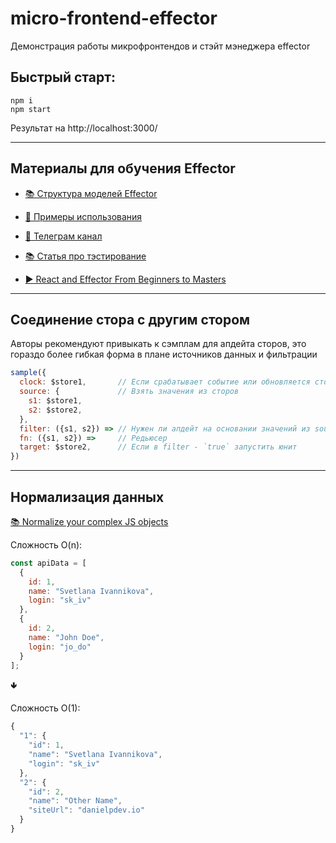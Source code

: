 # micro-frontend-effector
Демонстрация работы микрофронтендов и стэйт мэнеджера effector

## Быстрый старт:
```
npm i
npm start
```
Результат на http://localhost:3000/

---
## Материалы для обучения Effector

- [📚 Структура моделей Effector](https://sova.dev/ru/effector-model-structure/)
- [🔗 Примеры использования](https://github.com/effector/awesome#examples)
- [💬 Телеграм канал](https://t.me/effector_ru)

- [📚 Статья про тэстирование](https://dev.to/effector/the-best-part-of-effector-4c27)
- [▶️ React and Effector From Beginners to Masters](https://www.youtube.com/watch?v=_m2XfYzBV2c)

---
## Соединение стора с другим стором

Авторы рекомендуют привыкать к сэмплам для апдейта сторов, это гораздо более гибкая форма в плане источников данных и фильтрации

```js
sample({
  clock: $store1,       // Если срабатывает событие или обновляется стор
  source: {             // Взять значения из сторов
    s1: $store1,
    s2: $store2,
  }, 
  filter: ({s1, s2}) => // Нужен ли апдейт на основании значений из source?
  fn: ({s1, s2}) =>     // Редьюсер
  target: $store2,      // Если в filter - `true` запустить юнит
})
```
---
## Нормализация данных

[📚 Normalize your complex JS objects](https://dev.to/danielpdev/normalize-your-complex-js-objects-21d9)

Сложность O(n):

```js
const apiData = [
  {
    id: 1,
    name: "Svetlana Ivannikova",
    login: "sk_iv"
  },
  {
    id: 2,
    name: "John Doe",
    login: "jo_do"
  }
];
```

🢃

Сложность O(1):
```js
{
  "1": {
    "id": 1,
    "name": "Svetlana Ivannikova",
    "login": "sk_iv"
  },
  "2": {
    "id": 2,
    "name": "Other Name",
    "siteUrl": "danielpdev.io"
  }
}
```